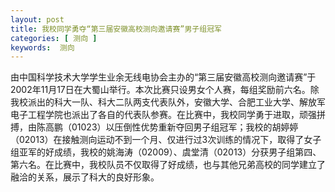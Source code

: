 ```yaml
---
layout: post
title: 我校同学勇夺“第三届安徽高校测向邀请赛”男子组冠军
categories: [ 测向 ]
keywords:  测向
---
```


由中国科学技术大学学生业余无线电协会主办的“第三届安徽高校测向邀请赛”于2002年11月17日在大蜀山举行。本次比赛只设男女个人赛，每组奖励前六名。除我校派出的科大一队、科大二队两支代表队外，安徽大学、合肥工业大学、解放军电子工程学院也派出了各自的代表队参赛。在比赛中，我校同学勇于进取，顽强拼搏，由陈高鹏（01023）以压倒性优势重新夺回男子组冠军；我校的胡婷婷（02013）在接触测向运动不到一个月、仅进行过3次训练的情况下，取得了女子组亚军的好成绩，我校的姚海涛（02009）、虞堂清（02013）分获男子组第四、第六名。在比赛中，我校队员不仅取得了好成绩，也与其他兄弟高校的同学建立了融洽的关系，展示了科大的良好形象。
